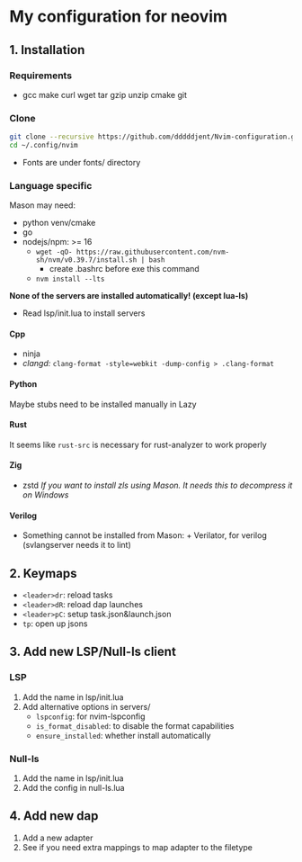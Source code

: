 # My configuration for neovim

## 1. Installation

### Requirements

- gcc make curl wget tar gzip unzip cmake git

### Clone

```bash
git clone --recursive https://github.com/dddddjent/Nvim-configuration.git ~/.config/nvim/
cd ~/.config/nvim
```

- Fonts are under fonts/ directory

### Language specific

Mason may need:

- python venv/cmake
- go
- nodejs/npm: >= 16
  - `wget -qO- https://raw.githubusercontent.com/nvm-sh/nvm/v0.39.7/install.sh | bash`
    - create .bashrc before exe this command
  - `nvm install --lts`

**None of the servers are installed automatically! (except lua-ls)**

- Read lsp/init.lua to install servers

#### Cpp

- ninja
- _clangd:_ `clang-format -style=webkit -dump-config > .clang-format`

#### Python

Maybe stubs need to be installed manually in Lazy

#### Rust

It seems like `rust-src` is necessary for rust-analyzer to work properly

#### Zig

- zstd _If you want to install zls using Mason. It needs this to decompress it on Windows_

#### Verilog

- Something cannot be installed from Mason: + Verilator, for verilog (svlangserver needs it to lint)

## 2. Keymaps

- `<leader>dr`: reload tasks
- `<leader>dR`: reload dap launches
- `<leader>pC`: setup task.json&launch.json
- `tp`: open up jsons

## 3. Add new LSP/Null-ls client

### LSP

1. Add the name in lsp/init.lua
2. Add alternative options in servers/
   - `lspconfig`: for nvim-lspconfig
   - `is_format_disabled`: to disable the format capabilities
   - `ensure_installed`: whether install automatically

### Null-ls

1. Add the name in lsp/init.lua
2. Add the config in null-ls.lua

## 4. Add new dap

1. Add a new adapter
2. See if you need extra mappings to map adapter to the filetype
